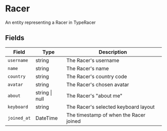 # Racer

An entity representing a Racer in TypeRacer

## Fields

| Field       | Type           | Description                            |
|-------------|----------------|----------------------------------------|
| `username`  | string         | The Racer's username                   |
| `name`      | string         | The Racer's name                       |
| `country`   | string         | The Racer's country code               |
| `avatar`    | string         | The Racer's chosen avatar              |
| `about`     | string \| null | The Racer's "about me"                 |
| `keyboard`  | string         | The Racer's selected keyboard layout   |
| `joined_at` | DateTime       | The timestamp of when the Racer joined |